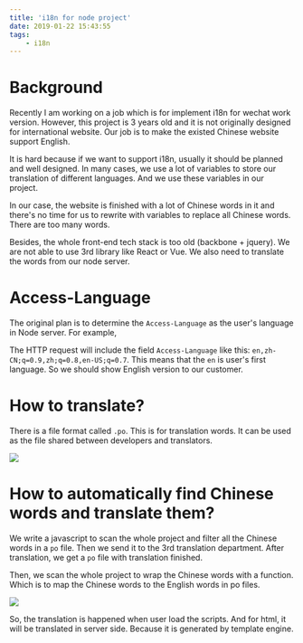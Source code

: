 ```yaml
---
title: 'i18n for node project'
date: 2019-01-22 15:43:55
tags:
    - i18n
---
```


# Background

Recently I am working on a job which is for implement i18n for wechat work version. However, this project is 3 years old and it is not originally designed for international website. Our job is to make the existed Chinese website support English.

It is hard because if we want to support i18n, usually it should be planned and well designed. In many cases, we use a lot of variables to store our translation of different languages. And we use these variables in our project. 

In our case, the website is finished with a lot of Chinese words in it and there's no time for us to rewrite with variables to replace all Chinese words. There are too many words.

Besides, the whole front-end tech stack is too old (backbone + jquery). We are not able to use 3rd library like React or Vue. We also need to translate the words from our node server. 

# Access-Language

The original plan is to determine the `Access-Language` as the user's language in Node server. For example, 

The HTTP request will include the field `Access-Language` like this: `en,zh-CN;q=0.9,zh;q=0.8,en-US;q=0.7`. This means that the `en` is user's first language. So we should show English version to our customer.

# How to translate?

There is a file format called `.po`. This is for translation words. It can be used as the file shared between developers and translators.

![](https://tuchuang-1251767583.cos.ap-guangzhou.myqcloud.com/po_file.jpg?q-sign-algorithm=sha1&q-ak=AKID3YCCXEKbGk6HXgtTPRJ1w23hRFvg3Ocz&q-sign-time=1548905095;1548905995&q-key-time=1548905095;1548905995&q-header-list=&q-url-param-list=&q-signature=74ff8c5cbe3278423c6be09670b6a8ab26bc8e3b)

# How to automatically find Chinese words and translate them?

We write a javascript to scan the whole project and filter all the Chinese words in a `po` file. Then we send it to the 3rd translation department. After translation, we get a `po` file with translation finished.

Then, we scan the whole project to wrap the Chinese words with a function. Which is to map the Chinese words to the English words in po files.

![](https://tuchuang-1251767583.cos.ap-guangzhou.myqcloud.com/i18n.jpg?q-sign-algorithm=sha1&q-ak=AKID3YCCXEKbGk6HXgtTPRJ1w23hRFvg3Ocz&q-sign-time=1548904981;1548905881&q-key-time=1548904981;1548905881&q-header-list=&q-url-param-list=&q-signature=3a102cfe1b21ada87983352a7d77f0a6e89faca4)

So, the translation is happened when user load the scripts. And for html, it will be translated in server side. Because it is generated by template engine.


